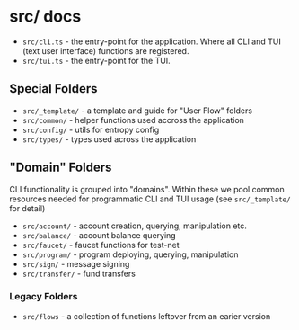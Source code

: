 # src/ docs

- `src/cli.ts` - the entry-point for the application. Where all CLI and TUI
  (text user interface) functions are registered.
- `src/tui.ts` - the entry-point for the TUI.

## Special Folders

- `src/_template/` - a template and guide for "User Flow" folders
- `src/common/` - helper functions used accross the application
- `src/config/` - utils for entropy config
- `src/types/` - types used across the application

## "Domain" Folders

CLI functionality is grouped into "domains". Within these we pool common
resources needed for programmatic CLI and TUI usage (see `src/_template/` for
detail)

- `src/account/` - account creation, querying, manipulation etc.
- `src/balance/` - account balance querying
- `src/faucet/` - faucet functions for test-net
- `src/program/` - program deploying, querying, manipulation
- `src/sign/` - message signing
- `src/transfer/` - fund transfers

### Legacy Folders

- `src/flows` - a collection of functions leftover from an earier version


